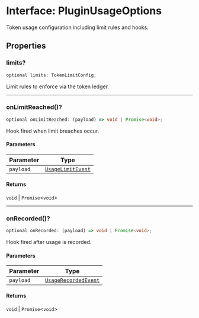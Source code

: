 # Interface: PluginUsageOptions

Token usage configuration including limit rules and hooks.

## Properties

### limits?

```ts
optional limits: TokenLimitConfig;
```

Limit rules to enforce via the token ledger.

***

### onLimitReached()?

```ts
optional onLimitReached: (payload) => void | Promise<void>;
```

Hook fired when limit breaches occur.

#### Parameters

| Parameter | Type |
| ------ | ------ |
| `payload` | [`UsageLimitEvent`](Interface.UsageLimitEvent.md) |

#### Returns

`void` \| `Promise`\<`void`\>

***

### onRecorded()?

```ts
optional onRecorded: (payload) => void | Promise<void>;
```

Hook fired after usage is recorded.

#### Parameters

| Parameter | Type |
| ------ | ------ |
| `payload` | [`UsageRecordedEvent`](Interface.UsageRecordedEvent.md) |

#### Returns

`void` \| `Promise`\<`void`\>
